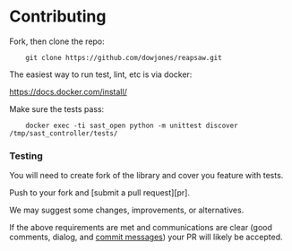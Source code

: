 # Contributing


Fork, then clone the repo:
```shell
    git clone https://github.com/dowjones/reapsaw.git
```
The easiest way to run test, lint, etc is via docker:

https://docs.docker.com/install/

Make sure the tests pass:
```shell
    docker exec -ti sast_open python -m unittest discover /tmp/sast_controller/tests/
```


### Testing
You will need to create  fork of the library and cover you feature with tests.

Push to your fork and [submit a pull request][pr].

We may suggest some changes, improvements, or alternatives.

If the above requirements are met and communications are clear (good comments, dialog, and [commit messages][commit]) your PR will likely be accepted.

[commit]: http://git-scm.com/book/en/v2/Distributed-Git-Contributing-to-a-Project#Commit-Guidelines